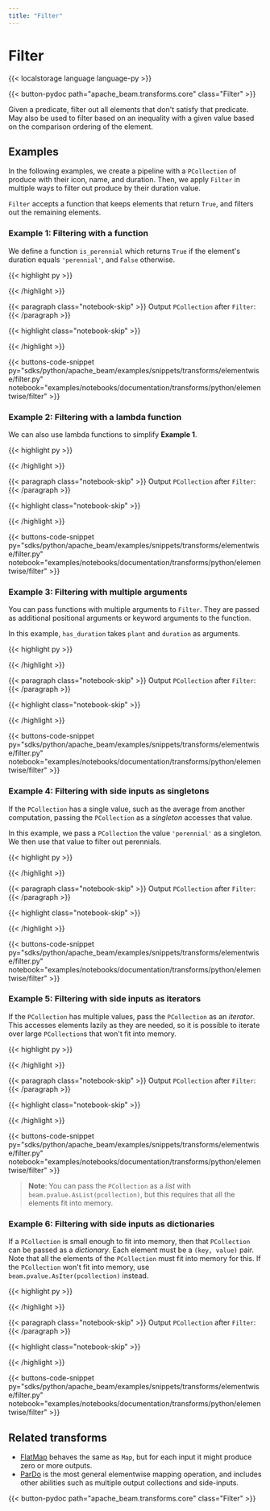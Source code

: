 ```yaml
---
title: "Filter"
---
```

<!--
Licensed under the Apache License, Version 2.0 (the "License");
you may not use this file except in compliance with the License.
You may obtain a copy of the License at

http://www.apache.org/licenses/LICENSE-2.0

Unless required by applicable law or agreed to in writing, software
distributed under the License is distributed on an "AS IS" BASIS,
WITHOUT WARRANTIES OR CONDITIONS OF ANY KIND, either express or implied.
See the License for the specific language governing permissions and
limitations under the License.
-->

# Filter

{{< localstorage language language-py >}}

{{< button-pydoc path="apache_beam.transforms.core" class="Filter" >}}

Given a predicate, filter out all elements that don't satisfy that predicate.
May also be used to filter based on an inequality with a given value based
on the comparison ordering of the element.

## Examples

In the following examples, we create a pipeline with a `PCollection` of produce with their icon, name, and duration.
Then, we apply `Filter` in multiple ways to filter out produce by their duration value.

`Filter` accepts a function that keeps elements that return `True`, and filters out the remaining elements.

### Example 1: Filtering with a function

We define a function `is_perennial` which returns `True` if the element's duration equals `'perennial'`, and `False` otherwise.

{{< highlight py >}}
<!--
{% github_sample /apache/beam/blob/master/sdks/python/apache_beam/examples/snippets/transforms/elementwise/filter.py tag:filter_function %}-->
{{< /highlight >}}

{{< paragraph class="notebook-skip" >}}
Output `PCollection` after `Filter`:
{{< /paragraph >}}

{{< highlight class="notebook-skip" >}}
<!--
{% github_sample /apache/beam/blob/master/sdks/python/apache_beam/examples/snippets/transforms/elementwise/filter_test.py tag:perennials %}-->
{{< /highlight >}}

{{< buttons-code-snippet
  py="sdks/python/apache_beam/examples/snippets/transforms/elementwise/filter.py"
  notebook="examples/notebooks/documentation/transforms/python/elementwise/filter" >}}

### Example 2: Filtering with a lambda function

We can also use lambda functions to simplify **Example 1**.

{{< highlight py >}}
<!--
{% github_sample /apache/beam/blob/master/sdks/python/apache_beam/examples/snippets/transforms/elementwise/filter.py tag:filter_lambda %}-->
{{< /highlight >}}

{{< paragraph class="notebook-skip" >}}
Output `PCollection` after `Filter`:
{{< /paragraph >}}

{{< highlight class="notebook-skip" >}}
<!--
{% github_sample /apache/beam/blob/master/sdks/python/apache_beam/examples/snippets/transforms/elementwise/filter_test.py tag:perennials %}-->
{{< /highlight >}}

{{< buttons-code-snippet
  py="sdks/python/apache_beam/examples/snippets/transforms/elementwise/filter.py"
  notebook="examples/notebooks/documentation/transforms/python/elementwise/filter" >}}

### Example 3: Filtering with multiple arguments

You can pass functions with multiple arguments to `Filter`.
They are passed as additional positional arguments or keyword arguments to the function.

In this example, `has_duration` takes `plant` and `duration` as arguments.

{{< highlight py >}}
<!--
{% github_sample /apache/beam/blob/master/sdks/python/apache_beam/examples/snippets/transforms/elementwise/filter.py tag:filter_multiple_arguments %}-->
{{< /highlight >}}

{{< paragraph class="notebook-skip" >}}
Output `PCollection` after `Filter`:
{{< /paragraph >}}

{{< highlight class="notebook-skip" >}}
<!--
{% github_sample /apache/beam/blob/master/sdks/python/apache_beam/examples/snippets/transforms/elementwise/filter_test.py tag:perennials %}-->
{{< /highlight >}}

{{< buttons-code-snippet
  py="sdks/python/apache_beam/examples/snippets/transforms/elementwise/filter.py"
  notebook="examples/notebooks/documentation/transforms/python/elementwise/filter" >}}

### Example 4: Filtering with side inputs as singletons

If the `PCollection` has a single value, such as the average from another computation,
passing the `PCollection` as a *singleton* accesses that value.

In this example, we pass a `PCollection` the value `'perennial'` as a singleton.
We then use that value to filter out perennials.

{{< highlight py >}}
<!--
{% github_sample /apache/beam/blob/master/sdks/python/apache_beam/examples/snippets/transforms/elementwise/filter.py tag:filter_side_inputs_singleton %}-->
{{< /highlight >}}

{{< paragraph class="notebook-skip" >}}
Output `PCollection` after `Filter`:
{{< /paragraph >}}

{{< highlight class="notebook-skip" >}}
<!--
{% github_sample /apache/beam/blob/master/sdks/python/apache_beam/examples/snippets/transforms/elementwise/filter_test.py tag:perennials %}-->
{{< /highlight >}}

{{< buttons-code-snippet
  py="sdks/python/apache_beam/examples/snippets/transforms/elementwise/filter.py"
  notebook="examples/notebooks/documentation/transforms/python/elementwise/filter" >}}

### Example 5: Filtering with side inputs as iterators

If the `PCollection` has multiple values, pass the `PCollection` as an *iterator*.
This accesses elements lazily as they are needed,
so it is possible to iterate over large `PCollection`s that won't fit into memory.

{{< highlight py >}}
<!--
{% github_sample /apache/beam/blob/master/sdks/python/apache_beam/examples/snippets/transforms/elementwise/filter.py tag:filter_side_inputs_iter %}-->
{{< /highlight >}}

{{< paragraph class="notebook-skip" >}}
Output `PCollection` after `Filter`:
{{< /paragraph >}}

{{< highlight class="notebook-skip" >}}
<!--
{% github_sample /apache/beam/blob/master/sdks/python/apache_beam/examples/snippets/transforms/elementwise/filter_test.py tag:valid_plants %}-->
{{< /highlight >}}

{{< buttons-code-snippet
  py="sdks/python/apache_beam/examples/snippets/transforms/elementwise/filter.py"
  notebook="examples/notebooks/documentation/transforms/python/elementwise/filter" >}}

> **Note**: You can pass the `PCollection` as a *list* with `beam.pvalue.AsList(pcollection)`,
> but this requires that all the elements fit into memory.

### Example 6: Filtering with side inputs as dictionaries

If a `PCollection` is small enough to fit into memory, then that `PCollection` can be passed as a *dictionary*.
Each element must be a `(key, value)` pair.
Note that all the elements of the `PCollection` must fit into memory for this.
If the `PCollection` won't fit into memory, use `beam.pvalue.AsIter(pcollection)` instead.

{{< highlight py >}}
<!--
{% github_sample /apache/beam/blob/master/sdks/python/apache_beam/examples/snippets/transforms/elementwise/filter.py tag:filter_side_inputs_dict %}-->
{{< /highlight >}}

{{< paragraph class="notebook-skip" >}}
Output `PCollection` after `Filter`:
{{< /paragraph >}}

{{< highlight class="notebook-skip" >}}
<!--
{% github_sample /apache/beam/blob/master/sdks/python/apache_beam/examples/snippets/transforms/elementwise/filter_test.py tag:perennials %}-->
{{< /highlight >}}

{{< buttons-code-snippet
  py="sdks/python/apache_beam/examples/snippets/transforms/elementwise/filter.py"
  notebook="examples/notebooks/documentation/transforms/python/elementwise/filter" >}}

## Related transforms

* [FlatMap](/documentation/transforms/python/elementwise/flatmap) behaves the same as `Map`, but for
  each input it might produce zero or more outputs.
* [ParDo](/documentation/transforms/python/elementwise/pardo) is the most general elementwise mapping
  operation, and includes other abilities such as multiple output collections and side-inputs.

{{< button-pydoc path="apache_beam.transforms.core" class="Filter" >}}
